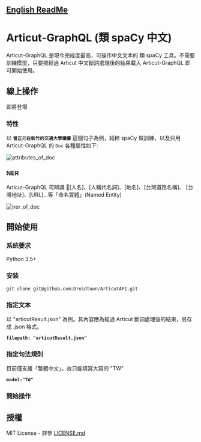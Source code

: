 [English ReadMe](README_EN.md)
------------------------------

# Articut-GraphQL (類 spaCy 中文)

Articut-GraphQL 是現今完成度最高，可操作中文文本的 類 spaCy 工具。不需要訓練模型，只要把經過 Articut 中文斷詞處理後的結果載入 Articut-GraphQL 即可開始使用。

## 線上操作

即將登場

### 特性
以 **`曾正元在新竹的交通大學讀書`** 這個句子為例，純粹 spaCy 做訓練，以及只用 Articut-GraphQL 的 `Doc` 各種屬性如下:

![attributes_of_doc](https://github.com/Droidtown/ArticutAPI/tree/master/Screenshots/attributes_of_doc.gif)

### NER

Articut-GraphQL 可辨識 [人名]、[人稱代名詞]、[地名]、[台灣道路名稱]、 [台灣地址]、[URL]…等「命名實體」(Named Entity)

![ner_of_doc](https://github.com/Droidtown/ArticutAPI/tree/master/Screenshots/ner_of_doc.png)

## 開始使用



### 系统要求

Python 3.5+

### 安装
`git clone git@github.com:Droidtown/ArticutAPI.git`

### 指定文本
以 "articutResult.json" 為例。其內容應為經過 Articut 斷詞處理後的結果，另存成 .json 格式。

**`filepath: "articutResult.json"`**

### 指定句法規則
目前僅支援「繁體中文」，故只能填寫大寫的 "TW"

**`model:"TW"`**

### 開始操作



## 授權

MIT License - 詳參 [LICENSE.md](https://github.com/Droidtown/ArticutAPI/blob/master/LICENSE)